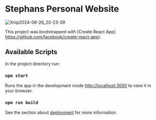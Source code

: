 # Stephans Personal Website

![Xnip2024-08-26_20-23-39](https://github.com/user-attachments/assets/dc4a8a2f-b74f-4088-b127-0f9ee56e6e5f)


This project was bootstrapped with [Create React App]
https://github.com/facebook/create-react-app).

## Available Scripts

In the project directory run: 

### `npm start`

Runs the app in the development mode
 [http://localhost:3000](http://localhost:3000) to view it in your browser.

### `npm run build`

See the section about [deployment](https://facebook.github.io/create-react-app/docs/deployment) for more information.
